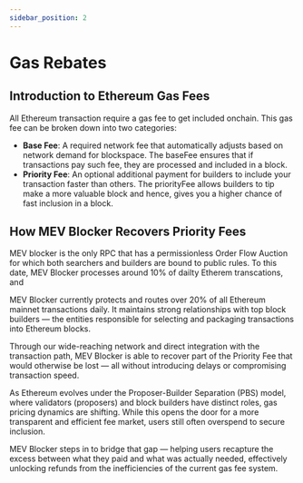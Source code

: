 ```yaml
---
sidebar_position: 2
---
```


# Gas Rebates

## **Introduction to Ethereum Gas Fees**

All Ethereum transaction require a gas fee to get included onchain. This gas fee can be broken down into two categories: 

- **Base Fee**: A required network fee that automatically adjusts based on network demand for blockspace. The baseFee ensures that if transactions pay such fee, they are processed and included in a block.
- **Priority Fee**: An optional additional payment for builders to include your transaction faster than others. The priorityFee allows builders to tip make a more valuable block and hence, gives you a higher chance of fast inclusion in a block.

## **How MEV Blocker Recovers Priority Fees**

MEV blocker is the only RPC that has a permissionless Order Flow Auction for which both searchers and builders are bound to public rules. To this date, MEV Blocker processes around 10% of dailty Etherem transcations, and 

MEV Blocker currently protects and routes over 20% of all Ethereum mainnet transactions daily. It maintains strong relationships with top block builders — the entities responsible for selecting and packaging transactions into Ethereum blocks.

Through our wide-reaching network and direct integration with the transaction path, MEV Blocker is able to recover part of the Priority Fee that would otherwise be lost — all without introducing delays or compromising transaction speed.

As Ethereum evolves under the Proposer-Builder Separation (PBS) model, where validators (proposers) and block builders have distinct roles, gas pricing dynamics are shifting. While this opens the door for a more transparent and efficient fee market, users still often overspend to secure inclusion.

MEV Blocker steps in to bridge that gap — helping users recapture the excess between what they paid and what was actually needed, effectively unlocking refunds from the inefficiencies of the current gas fee system.
